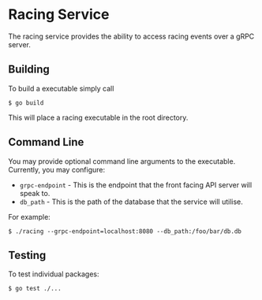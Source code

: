 # Racing Service
The racing service provides the ability to access racing events over a gRPC server.

## Building
To build a executable simply call

    $ go build

This will place a racing executable in the root directory.

## Command Line

You may provide optional command line arguments to the executable.
Currently, you may configure:
- `grpc-endpoint` - This is the endpoint that the front facing API server will speak to.
- `db_path` - This is the path of the database that the service will utilise.

For example:

    $ ./racing --grpc-endpoint=localhost:8080 --db_path:/foo/bar/db.db

## Testing

To test individual packages:

    $ go test ./...